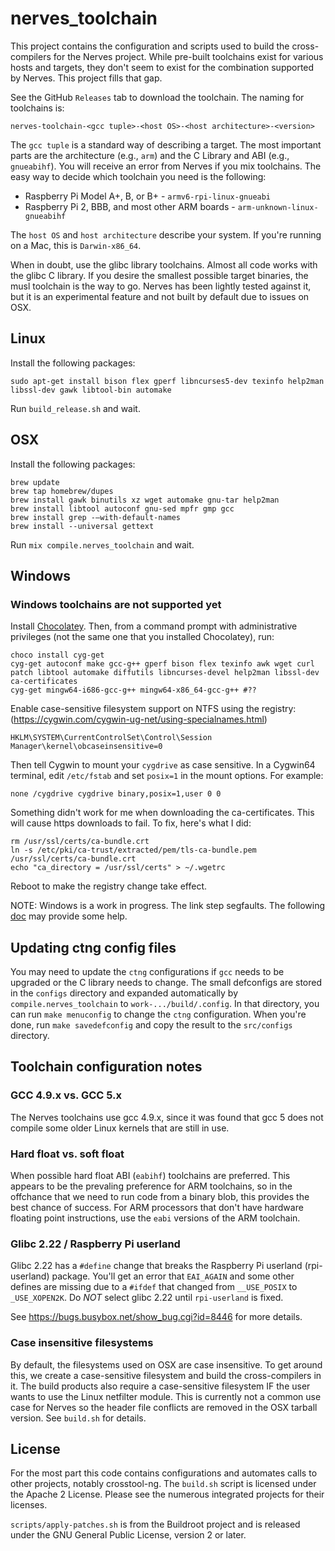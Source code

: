 # nerves_toolchain

This project contains the configuration and scripts used to build the
cross-compilers for the Nerves project. While pre-built toolchains exist for
various hosts and targets, they don't seem to exist for the combination
supported by Nerves. This project fills that gap.

See the GitHub `Releases` tab to download the toolchain. The naming for
toolchains is:

    nerves-toolchain-<gcc tuple>-<host OS>-<host architecture>-<version>

The `gcc tuple` is a standard way of describing a target. The most important parts
are the architecture (e.g., `arm`) and the C Library and ABI (e.g.,
`gnueabihf`). You will receive an error from Nerves if you mix toolchains. The
easy way to decide which toolchain you need is the following:

  * Raspberry Pi Model A+, B, or B+ - `armv6-rpi-linux-gnueabi`
  * Raspberry Pi 2, BBB, and most other ARM boards - `arm-unknown-linux-gnueabihf`

The `host OS` and `host architecture` describe your system. If you're running on
a Mac, this is `Darwin-x86_64`.

When in doubt, use the glibc library toolchains. Almost all code works with the
glibc C library. If you desire the smallest possible target binaries, the musl
toolchain is the way to go. Nerves has been lightly tested against it, but it is
an experimental feature and not built by default due to issues on OSX.

## Linux

Install the following packages:

```
sudo apt-get install bison flex gperf libncurses5-dev texinfo help2man libssl-dev gawk libtool-bin automake
```

Run `build_release.sh` and wait.

## OSX

Install the following packages:

```
brew update
brew tap homebrew/dupes
brew install gawk binutils xz wget automake gnu-tar help2man
brew install libtool autoconf gnu-sed mpfr gmp gcc
brew install grep -—with-default-names
brew install --universal gettext

```

Run `mix compile.nerves_toolchain` and wait.

## Windows

### Windows toolchains are not supported yet

Install [Chocolatey](https://chocolatey.org/). Then, from a command prompt with
administrative privileges (not the same one that you installed Chocolatey), run:

```
choco install cyg-get
cyg-get autoconf make gcc-g++ gperf bison flex texinfo awk wget curl patch libtool automake diffutils libncurses-devel help2man libssl-dev ca-certificates
cyg-get mingw64-i686-gcc-g++ mingw64-x86_64-gcc-g++ #??
```

Enable case-sensitive filesystem support on NTFS using the registry: (https://cygwin.com/cygwin-ug-net/using-specialnames.html)

```
HKLM\SYSTEM\CurrentControlSet\Control\Session Manager\kernel\obcaseinsensitive=0
```

Then tell Cygwin to mount your `cygdrive` as case sensitive. In a Cygwin64 terminal,
edit `/etc/fstab` and set `posix=1` in the mount options. For example:

```
none /cygdrive cygdrive binary,posix=1,user 0 0
```

Something didn't work for me when downloading the ca-certificates. This will cause
https downloads to fail. To fix, here's what I did:

```
rm /usr/ssl/certs/ca-bundle.crt
ln -s /etc/pki/ca-trust/extracted/pem/tls-ca-bundle.pem /usr/ssl/certs/ca-bundle.crt
echo "ca_directory = /usr/ssl/certs" > ~/.wgetrc
```

Reboot to make the registry change take effect.

NOTE: Windows is a work in progress. The link step segfaults. The following
[doc](https://github.com/crosstool-ng/crosstool-ng/blob/master/docs/C%20-%20Misc.%20tutorials.txt)
may provide some help.

## Updating ctng config files

You may need to update the `ctng` configurations if `gcc` needs to be upgraded
or the C library needs to change. The small defconfigs are stored in the
`configs` directory and expanded automatically by `compile.nerves_toolchain` to
`work-.../build/.config`. In that directory, you can run `make menuconfig` to
change the `ctng` configuration. When you're done, run `make savedefconfig` and
copy the result to the `src/configs` directory.

## Toolchain configuration notes

### GCC 4.9.x vs. GCC 5.x

The Nerves toolchains use gcc 4.9.x, since it was found that gcc 5 does
not compile some older Linux kernels that are still in use.

### Hard float vs. soft float

When possible hard float ABI (`eabihf`) toolchains are preferred. This appears to be
the prevaling preference for ARM toolchains, so in the offchance that we need to
run code from a binary blob, this provides the best chance of success. For ARM
processors that don't have hardware floating point instructions, use the `eabi`
versions of the ARM toolchain.

### Glibc 2.22 / Raspberry Pi userland

Glibc 2.22 has a `#define` change that breaks the Raspberry Pi userland
(rpi-userland) package. You'll get an error that `EAI_AGAIN` and some other
defines are missing due to a `#ifdef` that changed from `__USE_POSIX` to
`_USE_XOPEN2K`. Do *NOT* select glibc 2.22 until `rpi-userland` is fixed.

See https://bugs.busybox.net/show_bug.cgi?id=8446 for more details.

### Case insensitive filesystems

By default, the filesystems used on OSX are case insensitive. To get around
this, we create a case-sensitive filesystem and build the cross-compilers in it.
The build products also require a case-sensitive filesystem IF the user wants to
use the Linux netfilter module. This is currently not a common use case for
Nerves so the header file conflicts are removed in the OSX tarball version. See
`build.sh` for details.

## License

For the most part this code contains configurations and automates calls to other
projects, notably crosstool-ng. The `build.sh` script is licensed under the
Apache 2 License. Please see the numerous integrated projects for their
licenses.

`scripts/apply-patches.sh` is from the Buildroot project and is released under the
GNU General Public License, version 2 or later.
